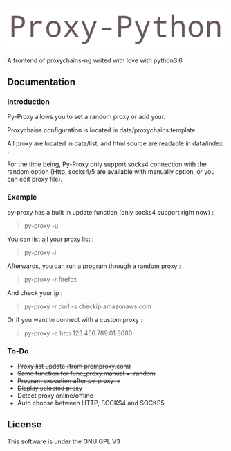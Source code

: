 ![Py-Proxy](img/logo.jpg)

A frontend of proxychains-ng writed with love with python3.6

## Documentation

### Introduction

Py-Proxy allows you to set a random proxy or add your.

Proxychains configuration is located in data/proxychains.template .

All proxy are located in data/list, and html source are readable in data/index .

For the time being, Py-Proxy only support socks4 connection with the random option (Http, socks4/5 are available with manually option, or you can edit proxy file).

### Example

py-proxy has a built in update function (only socks4 support right now) :

> py-proxy -u

You can list all your proxy list :

> py-proxy -l

Afterwards, you can run a program through a random proxy :

> py-proxy -r firefox

And check your ip :

> py-proxy -r curl -s checkip.amazonaws.com

Or if you want to connect with a custom proxy :

> py-proxy -c http 123.456.789.01 8080


### To-Do

 + ~~Proxy list update (from premproxy.com)~~
 + ~~Same function for func_proxy.manual + .random~~
 + ~~Program execution after py-proxy -r~~
 + ~~Display selected proxy~~
 + ~~Detect proxy online/offline~~
 + Auto choose between HTTP, SOCKS4 and SOCKS5

## License

This software is under the GNU GPL V3
